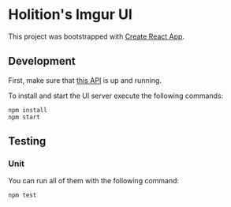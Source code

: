 # Holition's Imgur UI

This project was bootstrapped with [Create React App](https://github.com/facebookincubator/create-react-app).


## Development

First, make sure that [this API](https://github.com/lucaslencinas/holition-imgur-api) is up and running.

To install and start the UI server execute the following commands:

```
npm install
npm start
```


## Testing

### Unit

You can run all of them with the following command:

```
npm test
```
